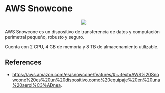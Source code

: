# AWS Snowcone

<p align="center">
  <img src="https://github.com/dimasx010/knowledge/assets/105082657/dd9183c8-af8a-424e-a09a-48f352c44131">
</p>

AWS Snowcone es un dispositivo de transferencia de datos y computación perimetral pequeño, robusto y seguro. 

Cuenta con 2 CPU, 4 GB de memoria y 8 TB de almacenamiento utilizable.

## References
- https://aws.amazon.com/es/snowcone/features/#:~:text=AWS%20Snowcone%20es%20un%20dispositivo,como%20equipaje%20en%20una%20aerol%C3%ADnea.
